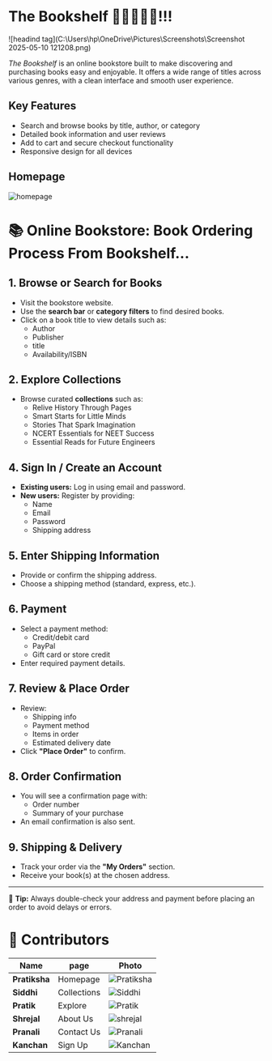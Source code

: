 # The Bookshelf 📔📕📘📗📙!!!
![headind tag](C:\Users\hp\OneDrive\Pictures\Screenshots\Screenshot 2025-05-10 121208.png)


*The Bookshelf* is an online bookstore built to make discovering and purchasing books easy and enjoyable. It offers a wide range of titles across various genres, with a clean interface and smooth user experience.

## Key Features
- Search and browse books by title, author, or category
- Detailed book information and user reviews
- Add to cart and secure checkout functionality
- Responsive design for all devices

## Homepage
![homepage]("C:\Users\hp\OneDrive\Pictures\Screenshots\m1.png")

# 📚 Online Bookstore: Book Ordering Process From Bookshelf...

## 1. Browse or Search for Books
- Visit the bookstore website.
- Use the **search bar** or **category filters** to find desired books.
- Click on a book title to view details such as:
  - Author
  - Publisher
  - title
  - Availability/ISBN

## 2. Explore Collections
- Browse curated **collections** such as:
  - Relive History Through Pages
  - Smart Starts for Little Minds 
  - Stories That Spark Imagination 
  - NCERT Essentials for NEET Success
  - Essential Reads for Future Engineers



## 4. Sign In / Create an Account
- **Existing users:** Log in using email and password.
- **New users:** Register by providing:
  - Name
  - Email
  - Password
  - Shipping address

## 5. Enter Shipping Information
- Provide or confirm the shipping address.
- Choose a shipping method (standard, express, etc.).

## 6. Payment
- Select a payment method:
  - Credit/debit card
  - PayPal
  - Gift card or store credit
- Enter required payment details.

## 7. Review & Place Order
- Review:
  - Shipping info
  - Payment method
  - Items in order
  - Estimated delivery date
- Click **"Place Order"** to confirm.

## 8. Order Confirmation
- You will see a confirmation page with:
  - Order number
  - Summary of your purchase
- An email confirmation is also sent.

## 9. Shipping & Delivery
- Track your order via the **"My Orders"** section.
- Receive your book(s) at the chosen address.

---

📝 **Tip:** Always double-check your address and payment before placing an order to avoid delays or errors.

#

# 👥 Contributors

| Name | page | Photo |
|------|------|-------|
| **Pratiksha** |Homepage| ![Pratiksha](#1) |
| **Siddhi** | Collections | ![Siddhi](#2) |
| **Pratik** | Explore | ![Pratik](#3) |
| **Shrejal** |About Us| ![shrejal](#4) |
| **Pranali** |Contact Us| ![Pranali](#5) |
| **Kanchan** |Sign Up| ![Kanchan](#6)|







